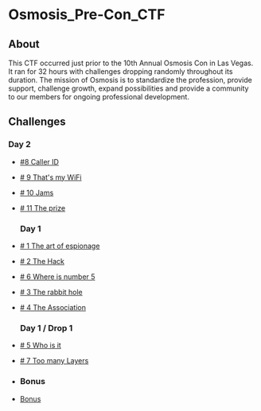 # Osmosis_Pre-Con_CTF

## About

This CTF occurred just prior to the 10th Annual Osmosis Con in Las Vegas. It ran for 32 hours with challenges dropping randomly throughout its duration. The mission of Osmosis is to standardize the profession, provide support, challenge growth, expand possibilities and provide a community to our members for ongoing professional development. 

## Challenges

### Day 2

* [#8 Caller ID](<challenges/Day 2/caller-id/>)

* [# 9 That's my WiFi](challenges/Day%202%20/thats-my-wifi/)

* [# 10 Jams](<challenges/Day 2/jams/>)

* [# 11 The prize](<challenges/Day 2/the-prize/>)
  
  ### Day 1

* [# 1 The art of espionage ](<challenges/Day 1/1-the-art-of-espionage/>)

* [# 2 The Hack](<challenges/Day 1/2-the-hack/>)

* [# 6 Where is number 5](<challenges/Day 1/6-where-is-number-5/>)

* [# 3 The rabbit hole](<challenges/Day 1/3-the-rabbit-hole/>)

* [# 4 The Association](<challenges/Day 1/4-the-association/>)
  
  ### Day 1 / Drop 1

* [# 5 Who is it](<challenges/Day 1 / Drop 1/5-who-is-it/>)

* [# 7 Too many Layers ](<challenges/Day 1 / Drop 1/too-many-layers/>)

* ### Bonus

* [Bonus](<challenges/Bonus/bonus/>)
